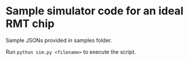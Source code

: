 # Sample simulator code for an ideal RMT chip

Sample JSONs provided in samples folder.

Run `python sim.py <filename>` to execute the script.
